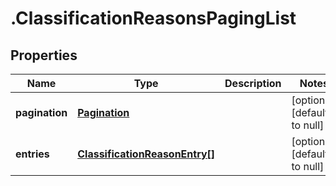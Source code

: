 # .ClassificationReasonsPagingList

## Properties
Name | Type | Description | Notes
------------ | ------------- | ------------- | -------------
**pagination** | [**Pagination**](Pagination.md) |  | [optional] [default to null]
**entries** | [**ClassificationReasonEntry[]**](ClassificationReasonEntry.md) |  | [optional] [default to null]


